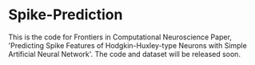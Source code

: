 # Spike-Prediction

This is the code for Frontiers in Computational Neuroscience Paper, 'Predicting Spike Features of Hodgkin-Huxley-type Neurons with Simple Artificial Neural Network'.
The code and dataset will be released soon.
